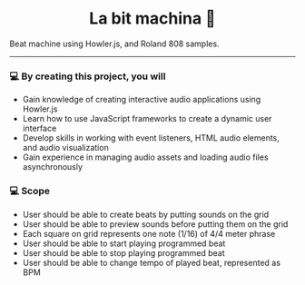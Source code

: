 <h1 align="center">
  La bit machina 🥁
</h1>

Beat machine using Howler.js, and Roland 808 samples.

---

### 💻 By creating this project, you will

- Gain knowledge of creating interactive audio applications using Howler.js
- Learn how to use JavaScript frameworks to create a dynamic user interface
- Develop skills in working with event listeners, HTML audio elements, and audio visualization
- Gain experience in managing audio assets and loading audio files asynchronously

### 💻 Scope

- User should be able to create beats by putting sounds on the grid
- User should be able to preview sounds before putting them on the grid
- Each square on grid represents one note (1/16) of 4/4 meter phrase
- User should be able to start playing programmed beat
- User should be able to stop playing programmed beat
- User should be able to change tempo of played beat, represented as BPM
